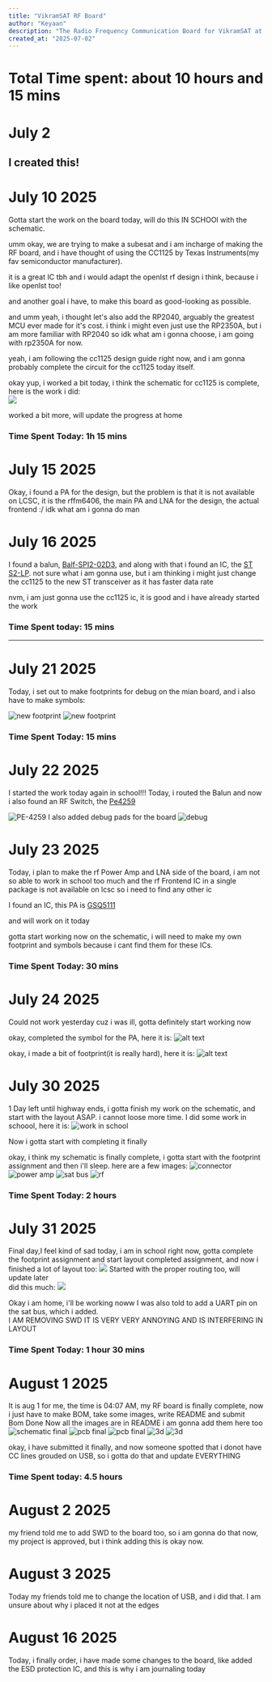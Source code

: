 ```yaml
---
title: "VikramSAT RF Board"
author: "Keyaan"
description: "The Radio Frequency Communication Board for VikramSAT at 433MHz"
created_at: "2025-07-02"
---
```

# Total Time spent: about 10 hours and 15 mins
# July 2  
I created this! 
----
# July 10 2025

Gotta start the work on the board today, will do this IN SCHOOl with the schematic.

umm okay, we are trying to make a subesat and i am incharge of making the RF board, and i have thought of using the CC1125 by Texas Instruments(my fav semiconductor manufacturer).

it is a great IC tbh and i would adapt the openlst rf design i think, because i like openlst too!

and another goal i have, to make this board as good-looking as possible.


and umm yeah, i thought let's also add the RP2040, arguably the greatest MCU ever made for it's cost. i think i might even just use the RP2350A, but i am more familiar with RP2040 so idk what am i gonna choose, i am going with rp2350A for now.

yeah, i am following the cc1125 design guide right now, and i am gonna probably complete the circuit for the cc1125 today itself.

okay yup, i worked a bit today, i think the schematic for cc1125 is complete, here is the work i did:  
![](/images/10/sch.png)  

worked a bit more, will update the progress at home

### Time Spent Today: 1h 15 mins


# July 15 2025

Okay, i found a PA for the design, but the problem is that it is not available on LCSC, it is the rffm6406, the main PA and LNA for the design, the actual frontend :/ idk what am i gonna do man 

# July 16 2025

I found a balun, [Balf-SPI2-02D3](https://www.st.com/resource/en/datasheet/balf-spi2-02d3.pdf), and along with that i found an IC, the [ST S2-LP](https://www.st.com/resource/en/datasheet/s2-lp.pdf). not sure what i am gonna use, but i am thinking i might just change the cc1125 to the new ST transceiver as it has faster data rate

nvm, i am just gonna use the cc1125 ic, it is good and i have already started the work

### Time Spent today: 15 mins
----
# July 21 2025

Today, i set out to make footprints for debug on the mian board, and i also have to make symbols:

![new footprint](images/21/newfoot.png)
![new footprint](images/21/sym.png)
### Time Spent Today: 15 mins

# July 22 2025

I started the work today again in school!!!
Today, i routed the Balun and now i also found an RF Switch, the [Pe4259](https://lcsc.com/product-detail/RF-Switches_pSemi-PE4259-63_C470892.html)

![PE-4259](/images/22/balunandswitch.png)
I also added debug pads for the board
![debug](/images/22/debug.png)

# July 23 2025
Today, i plan to make the rf Power Amp and LNA side of the board, i am not so able to work in school too much and the rf Frontend IC in a single package is not available on lcsc so i need to find any other ic

I found an IC, this PA is [GSQ5111](https://lcsc.com/datasheet/lcsc_datasheet_2506131629_GPowerTek-GSQ5111_C41410391.pdf)

and will work on it today

gotta start working now on the schematic, i will need to make my own footprint and symbols because i cant find them for these ICs.
### Time Spent Today: 30 mins

# July 24 2025
Could not work yesterday cuz i was ill, gotta definitely start working now

okay, completed the symbol for the PA, here it is:
![alt text](/images/24/sym.png)

okay, i made a bit of footprint(it is really hard), here it is:
![alt text](/images/24/fut.png)

# July 30 2025
1 Day left until highway ends, i gotta finish my work on the schematic, and start with the layout ASAP. i cannot loose more time.
I did some work in schoool, here it is:
![work in school](/images/30/img.png)

Now i gotta start with completing it finally

okay, i think my schematic is finally complete, i gotta start with the footprint assignment and then i'll sleep. here are a few images:
![connector](/images/30/conn.png)
![power amp](/images/30/pa.png)
![sat bus](/images/30/satbus.png)
![rf](/images/30/img.png)
### Time Spent Today: 2 hours

# July 31 2025
Final day,I feel kind of sad today, i am in school right now, gotta complete the footprint assignment and start layout
completed assignment, and now i finished a lot of layout too:
![](/images/31/l1.png)
Started with the proper routing too, will update later  
did this much:
![](/images/31/r1.png)

Okay i am home, i'll be working noww
I was also told to add a UART pin on the sat bus, which i added.  
I AM REMOVING SWD IT IS VERY VERY ANNOYING AND IS INTERFERING IN LAYOUT

### Time Spent Today: 1 hour 30 mins

# August 1 2025
It is aug 1 for me, the time is 04:07 AM, my RF board is finally complete, now i just have to make BOM, take some images, write README and submit  
Bom Done
Now all the images are in README i am gonna add them here too  
![schematic final](/images/final/sch.png)
![pcb final](/images/final/pcb.png)
![pcb final](/images/final/pcb2.png)
![3d](/images/final/3d.png)
![3d](/images/final/3d2.png)

okay, i have submitted it finally, and now someone spotted that i donot have CC lines grouded on USB, so i gotta do that and update EVERYTHING
### Time Spent today: 4.5 hours

# August 2 2025
my friend told me to add SWD to the board too, so i am gonna do that now, my project is approved, but i think adding this is okay now.

# August 3 2025
Today my friends told me to change the location of USB, and i did that. I am unsure about why i placed it not at the edges

# August 16 2025
Today, i finally order, i have made some changes to the board, like added the ESD protection IC, and this is why i am journaling today